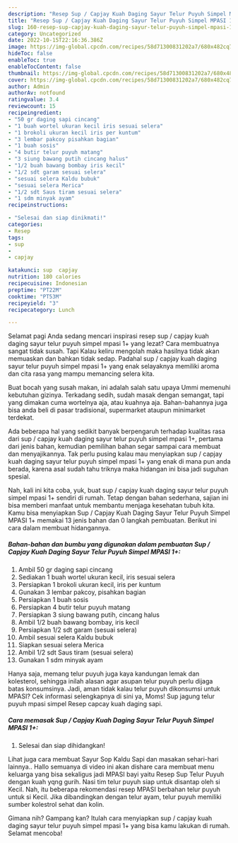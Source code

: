 ```yaml
---
description: "Resep Sup / Capjay Kuah Daging Sayur Telur Puyuh Simpel MPASI 1+ yang Sempurna"
title: "Resep Sup / Capjay Kuah Daging Sayur Telur Puyuh Simpel MPASI 1+ yang Sempurna"
slug: 160-resep-sup-capjay-kuah-daging-sayur-telur-puyuh-simpel-mpasi-1-yang-sempurna
category: Uncategorized
date: 2022-10-15T22:16:36.386Z
image: https://img-global.cpcdn.com/recipes/58d71300831202a7/680x482cq70/sup-capjay-kuah-daging-sayur-telur-puyuh-simpel-mpasi-1-foto-resep-utama.jpg
hideToc: false
enableToc: true
enableTocContent: false
thumbnail: https://img-global.cpcdn.com/recipes/58d71300831202a7/680x482cq70/sup-capjay-kuah-daging-sayur-telur-puyuh-simpel-mpasi-1-foto-resep-utama.jpg
cover: https://img-global.cpcdn.com/recipes/58d71300831202a7/680x482cq70/sup-capjay-kuah-daging-sayur-telur-puyuh-simpel-mpasi-1-foto-resep-utama.jpg
author: Admin
authorAv: notfound
ratingvalue: 3.4
reviewcount: 15
recipeingredient:
- "50 gr daging sapi cincang"
- "1 buah wortel ukuran kecil iris sesuai selera"
- "1 brokoli ukuran kecil iris per kuntum"
- "3 lembar pakcoy pisahkan bagian"
- "1 buah sosis"
- "4 butir telur puyuh matang"
- "3 siung bawang putih cincang halus"
- "1/2 buah bawang bombay iris kecil"
- "1/2 sdt garam sesuai selera"
- "sesuai selera Kaldu bubuk"
- "sesuai selera Merica"
- "1/2 sdt Saus tiram sesuai selera"
- "1 sdm minyak ayam"
recipeinstructions:

- "Selesai dan siap dinikmati!"
categories:
- Resep
tags:
- sup
- 
- capjay

katakunci: sup  capjay 
nutrition: 180 calories
recipecuisine: Indonesian
preptime: "PT22M"
cooktime: "PT53M"
recipeyield: "3"
recipecategory: Lunch

---
```



Selamat pagi Anda sedang mencari inspirasi resep sup / capjay kuah daging sayur telur puyuh simpel mpasi 1+ yang lezat? Cara membuatnya sangat tidak susah. Tapi Kalau keliru mengolah maka hasilnya tidak akan memuaskan dan bahkan tidak sedap. Padahal sup / capjay kuah daging sayur telur puyuh simpel mpasi 1+ yang enak selayaknya memiliki aroma dan cita rasa yang mampu memancing selera kita.


Buat bocah yang susah makan, ini adalah salah satu upaya Ummi memenuhi kebutuhan gizinya. Terkadang sedih, sudah masak dengan semangat, tapi yang dimakan cuma wortelnya aja, atau kuahnya aja. Bahan-bahannya juga bisa anda beli di pasar tradisional, supermarket ataupun minimarket terdekat.

Ada beberapa hal yang sedikit banyak berpengaruh terhadap kualitas rasa dari sup / capjay kuah daging sayur telur puyuh simpel mpasi 1+, pertama dari jenis bahan, kemudian pemilihan bahan segar sampai cara membuat dan menyajikannya. Tak perlu pusing kalau mau menyiapkan sup / capjay kuah daging sayur telur puyuh simpel mpasi 1+ yang enak di mana pun anda berada, karena asal sudah tahu triknya maka hidangan ini bisa jadi suguhan spesial.


Nah, kali ini kita coba, yuk, buat sup / capjay kuah daging sayur telur puyuh simpel mpasi 1+ sendiri di rumah. Tetap dengan bahan sederhana, sajian ini bisa memberi manfaat untuk membantu menjaga kesehatan tubuh kita. Kamu bisa menyiapkan Sup / Capjay Kuah Daging Sayur Telur Puyuh Simpel MPASI 1+ memakai 13 jenis bahan dan 0 langkah pembuatan. Berikut ini cara dalam membuat hidangannya.

<!--inarticleads1-->

##### Bahan-bahan dan bumbu yang digunakan dalam pembuatan Sup / Capjay Kuah Daging Sayur Telur Puyuh Simpel MPASI 1+:

1. Ambil 50 gr daging sapi cincang
1. Sediakan 1 buah wortel ukuran kecil, iris sesuai selera
1. Persiapkan 1 brokoli ukuran kecil, iris per kuntum
1. Gunakan 3 lembar pakcoy, pisahkan bagian
1. Persiapkan 1 buah sosis
1. Persiapkan 4 butir telur puyuh matang
1. Persiapkan 3 siung bawang putih, cincang halus
1. Ambil 1/2 buah bawang bombay, iris kecil
1. Persiapkan 1/2 sdt garam (sesuai selera)
1. Ambil sesuai selera Kaldu bubuk
1. Siapkan sesuai selera Merica
1. Ambil 1/2 sdt Saus tiram (sesuai selera)
1. Gunakan 1 sdm minyak ayam


Hanya saja, memang telur puyuh juga kaya kandungan lemak dan kolesterol, sehingga inilah alasan agar asupan telur puyuh perlu dijaga batas konsumsinya. Jadi, aman tidak kalau telur puyuh dikonsumsi untuk MPASI? Cek informasi selengkapnya di sini ya, Moms! Sup jagung telur puyuh mpasi simpel Resep capcay kuah daging sapi. 

<!--inarticleads2-->

##### Cara memasak Sup / Capjay Kuah Daging Sayur Telur Puyuh Simpel MPASI 1+:


1. Selesai dan siap dihidangkan!

Lihat juga cara membuat Sayur Sop Kaldu Sapi dan masakan sehari-hari lainnya.. Hallo semuanya di video ini akan dishare cara membuat menu keluarga yang bisa sekaligus jadi MPASI bayi yaitu Resep Sup Telur Puyuh dengan kuah yqng gurih. Nasi tim telur puyuh siap untuk disantap oleh si Kecil. Nah, itu beberapa rekomendasi resep MPASI berbahan telur puyuh untuk si Kecil. Jika dibandingkan dengan telur ayam, telur puyuh memiliki sumber kolestrol sehat dan kolin. 

Gimana nih? Gampang kan? Itulah cara menyiapkan sup / capjay kuah daging sayur telur puyuh simpel mpasi 1+ yang bisa kamu lakukan di rumah. Selamat mencoba!
